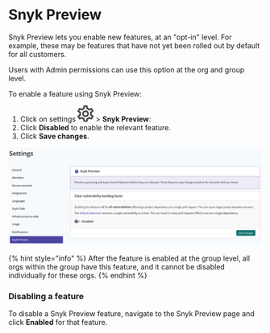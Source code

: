 # Snyk Preview

Snyk Preview lets you enable new features, at an "opt-in" level. For example, these may be features that have not yet been rolled out by default for all customers.

Users with Admin permissions can use this option at the org and group level.

To enable a feature using Snyk Preview:

1. Click on settings ![](../../.gitbook/assets/cog_icon.png) &gt; **Snyk Preview**: 
2. Click **Disabled** to enable the relevant feature. 
3. Click **Save changes**.

![](../../.gitbook/assets/snykpreview.png)

{% hint style="info" %}
After the feature is enabled at the group level, all orgs within the group have this feature, and it cannot be disabled individually for these orgs.
{% endhint %}

### Disabling a feature

To disable a Snyk Preview feature, navigate to the Snyk Preview page and click **Enabled** for that feature.


